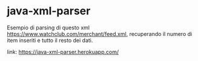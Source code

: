 # java-xml-parser

Esempio di parsing di questo xml https://www.watchclub.com/merchant/feed.xml, recuperando il numero di item inseriti e tutto il resto dei dati.

link:  https://java-xml-parser.herokuapp.com/